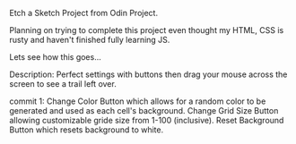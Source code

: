 Etch a Sketch Project from Odin Project.

Planning on trying to complete this project even thought my HTML, CSS is rusty and haven't finished fully learning JS.

Lets see how this goes...

Description:
Perfect settings with buttons then drag your mouse across the screen to see a trail left over.

commit 1:
Change Color Button which allows for a random color to be generated and used as each cell's background.
Change Grid Size Button allowing customizable gride size from 1-100 (inclusive).
Reset Background Button which resets background to white.
